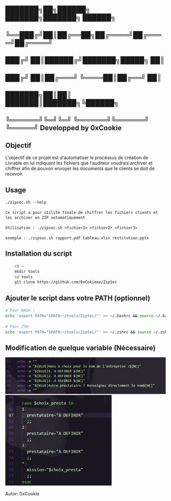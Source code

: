 ## ███████╗██╗██████╗ ███████╗███████╗ ██████╗
##  ╚══███╔╝██║██╔══██╗██╔════╝██╔════╝██╔════╝
##   ███╔╝ ██║██████╔╝███████╗█████╗  ██║     
##  ███╔╝  ██║██╔═══╝ ╚════██║██╔══╝  ██║     
## ███████╗██║██║     ███████║███████╗╚██████╗
## ╚══════╝╚═╝╚═╝     ╚══════╝╚══════╝ ╚═════╝ Developped by 0xCookie

## Objectif

L'objectif de ce projet est d'automatiser le procéssus de création de Livrable en lui indiquant les fichiers que 
l'auditeur voudrais archiver et chiffrer afin de pouvoir envoyer les documents que le clients se doit de recevoir.

## Usage

```
./zipsec.sh --help

Ce script a pour utilité finale de chiffrer les fichiers clients et les archiver en ZIP automatiquement

Utilisation : ./zipsec.sh <fichier1> <fichier2> <fichier3> 

exemple : ./zipsec.sh rapport.pdf tableau.xlsx restitution.pptx
```
## Installation du script

```bash
    cd ~ 
    mkdir tools 
    cd tools 
    git clone https://github.com/0xCokieee/ZipSec
```

## Ajouter le script dans votre PATH (optionnel)

```bash
# Pour BASH :
echo 'export PATH="$PATH:~/tools/ZipSec/"' >> ~/.bashrc && source ~/.bashrc

# Pour ZSH:
echo 'export PATH="$PATH:~/tools/ZipSec/"' >> ~/.zshrc && source ~/.zshrc  
```

## Modification de quelque variable (Nécessaire)

![](./txt_presta.png)
![](./var_presta.png)

Autor: 0xCookie
